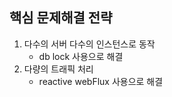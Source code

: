## 핵심 문제해결 전략
 1. 다수의 서버 다수의 인스턴스로 동작
    - db lock 사용으로 해결
 2. 다량의 트래픽 처리
    - reactive webFlux 사용으로 해결